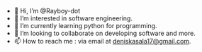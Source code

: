 - 👋 Hi, I’m @Rayboy-dot
- 👀 I’m interested in software engineering. 
- 🌱 I’m currently learning python for programming. 
- 💞️ I’m looking to collaborate on developing software and more. 
- 📫 How to reach me : via email at deniskasala17@gmail.com. 

<!---
Rayboy-dot/Rayboy-dot is a ✨ special ✨ repository because its `README.md` (this file) appears on your GitHub profile.
You can click the Preview link to take a look at your changes.
--->
